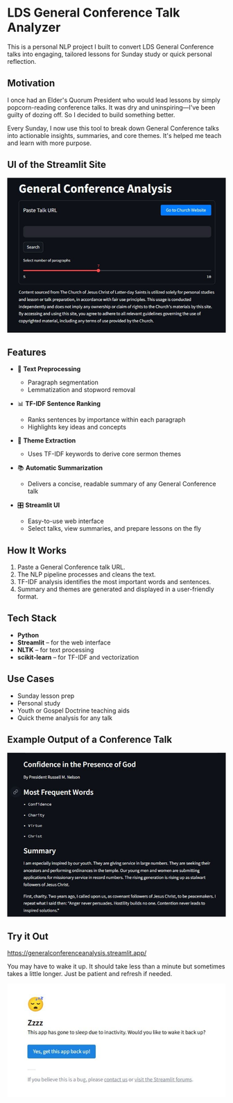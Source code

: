 # LDS General Conference Talk Analyzer

This is a personal NLP project I built to convert LDS General Conference talks into engaging, tailored lessons for Sunday study or quick personal reflection.

## Motivation

I once had an Elder's Quorum President who would lead lessons by simply popcorn-reading conference talks. It was dry and uninspiring—I've been guilty of dozing off. So I decided to build something better.

Every Sunday, I now use this tool to break down General Conference talks into actionable insights, summaries, and core themes. It's helped me teach and learn with more purpose.

## UI of the Streamlit Site
![Certificate Distribution](images/ui.jpg)

## Features

- 📝 **Text Preprocessing**  
  - Paragraph segmentation  
  - Lemmatization and stopword removal

- 📊 **TF-IDF Sentence Ranking**  
  - Ranks sentences by importance within each paragraph  
  - Highlights key ideas and concepts

- 🧠 **Theme Extraction**  
  - Uses TF-IDF keywords to derive core sermon themes

- 📚 **Automatic Summarization**  
  - Delivers a concise, readable summary of any General Conference talk

- 🎛️ **Streamlit UI**  
  - Easy-to-use web interface  
  - Select talks, view summaries, and prepare lessons on the fly

## How It Works

1. Paste a General Conference talk URL.
2. The NLP pipeline processes and cleans the text.
3. TF-IDF analysis identifies the most important words and sentences.
4. Summary and themes are generated and displayed in a user-friendly format.

## Tech Stack

- **Python**
- **Streamlit** – for the web interface
- **NLTK** – for text processing
- **scikit-learn** – for TF-IDF and vectorization

## Use Cases

- Sunday lesson prep  
- Personal study  
- Youth or Gospel Doctrine teaching aids  
- Quick theme analysis for any talk

## Example Output of a Conference Talk

![Certificate Distribution](images/search.jpg)

## Try it Out

https://generalconferenceanalysis.streamlit.app/

You may have to wake it up. It should take less than a minute but sometimes takes a little longer. Just be patient and refresh if needed. 

![Certificate Distribution](images/sleepy.jpg)


